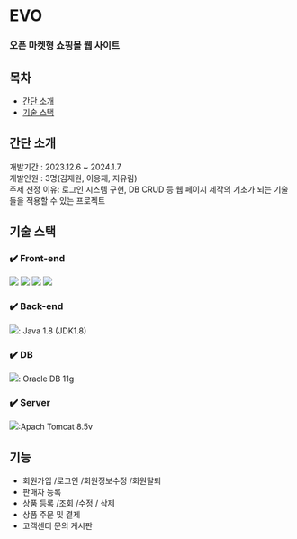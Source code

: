 # EVO
### 오픈 마켓형 쇼핑몰 웹 사이트

## 목차
- [간단 소개](#간단-소개)
- [기술 스택](#기술-스택)

## 간단 소개
개발기간 : 2023.12.6 ~ 2024.1.7  
개발인원 : 3명(김재원, 이용재, 지유림)  
주제 선정 이유: 로그인 시스템 구현, DB CRUD 등 웹 페이지 제작의 기초가 되는 기술들을 적용할 수 있는 프로젝트

## 기술 스택
### ✔️ Front-end
<img src="https://img.shields.io/badge/html5-E34F26?style=for-the-badge&logo=html5&logoColor=white"> <img src="https://img.shields.io/badge/css-1572B6?style=for-the-badge&logo=css3&logoColor=white"> <img src="https://img.shields.io/badge/javascript-F7DF1E?style=for-the-badge&logo=javascript&logoColor=black"> <img src="https://img.shields.io/badge/jquery-0769AD?style=for-the-badge&logo=jquery&logoColor=white">

### ✔️ Back-end
<img src="https://img.shields.io/badge/java-007396?style=for-the-badge&logo=java&logoColor=white">: Java 1.8 (JDK1.8)

### ✔️ DB
<img src="https://img.shields.io/badge/oracle-F80000?style=for-the-badge&logo=oracle&logoColor=white">: Oracle DB 11g

### ✔️ Server
<img src="https://img.shields.io/badge/apache tomcat-F8DC75?style=for-the-badge&logo=apachetomcat&logoColor=white">:Apach Tomcat 8.5v
## 기능
- 회원가입 /로그인 /회원정보수정 /회원탈퇴  
- 판매자 등록
- 상품 등록 /조회 /수정 / 삭제
- 상품 주문 및 결제
- 고객센터 문의 게시판
  

